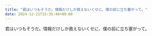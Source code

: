 ```yaml
---
title: "君はいつもそうだ。情報だけしか救えないくせに、僕の前に立ち塞がって。"
date: 2024-12-21T15:35:48+09:00
---
```

君はいつもそうだ。情報だけしか救えないくせに、僕の前に立ち塞がって。
